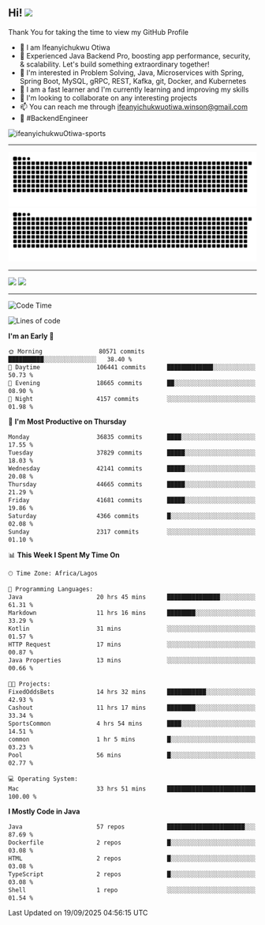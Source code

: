 <!-- BLOG-POST-LIST:START --><!-- BLOG-POST-LIST:END -->

## Hi! <img src="https://media.giphy.com/media/hvRJCLFzcasrR4ia7z/giphy.gif" width="4%"> 

Thank You for taking the time to view my GitHub Profile

- 👋 I am Ifeanyichukwu Otiwa
- 🚀 Experienced Java Backend Pro, boosting app performance, security, & scalability. Let's build something extraordinary together!
- 👀 I'm interested in Problem Solving, Java, Microservices with Spring, Spring Boot, MySQL, gRPC, REST, Kafka, git, Docker, and Kubernetes
- 🌱 I am a fast learner and I'm currently learning and improving my skills
- 💞️ I'm looking to collaborate on any interesting projects
- 📫 You can reach me through ifeanyichukwuotiwa.winson@gmail.com
- 🚀 #BackendEngineer

<p align="left" marginTop="10px"> <img src="https://komarev.com/ghpvc/?username=ifeanyichukwuOtiwa-sports&label=Profile%20views&color=0e75b6&style=for-the-badge" alt="ifeanyichukwuOtiwa-sports" /> </p>

***

<!--🐍📈SNAKEGRAPH / 🌐WEBSITE: https://github.com/Platane/snk -->
![github contribution grid snake animation](https://raw.githubusercontent.com/ifeanyichukwuOtiwa-sports/ifeanyichukwuOtiwa-sports/output/github-contribution-grid-snake-dark.svg#gh-dark-mode-only)![github contribution grid snake animation](https://raw.githubusercontent.com/ifeanyichukwuOtiwa-sports/ifeanyichukwuOtiwa-sports/output/github-contribution-grid-snake.svg#gh-light-mode-only)

***

<p float="left">
  <img float="left" src="https://github-readme-stats.vercel.app/api?username=ifeanyichukwuOtiwa-sports&count_private=true&include_all_commits=true&theme=react&show_icons=true" />
  <img float="right" src="https://github-readme-stats.vercel.app/api/top-langs/?username=ifeanyichukwuOtiwa-sports&layout=compact&show_icons=true&theme=react" /> 
</p>

***



<!--START_SECTION:waka-->
![Code Time](http://img.shields.io/badge/Code%20Time-4%2C230%20hrs%2013%20mins-blue)

![Lines of code](https://img.shields.io/badge/From%20Hello%20World%20I%27ve%20Written-60.2%20million%20lines%20of%20code-blue)

**I'm an Early 🐤** 

```text
🌞 Morning                80571 commits       ██████████░░░░░░░░░░░░░░░   38.40 % 
🌆 Daytime                106441 commits      █████████████░░░░░░░░░░░░   50.73 % 
🌃 Evening                18665 commits       ██░░░░░░░░░░░░░░░░░░░░░░░   08.90 % 
🌙 Night                  4157 commits        ░░░░░░░░░░░░░░░░░░░░░░░░░   01.98 % 
```
📅 **I'm Most Productive on Thursday** 

```text
Monday                   36835 commits       ████░░░░░░░░░░░░░░░░░░░░░   17.55 % 
Tuesday                  37829 commits       █████░░░░░░░░░░░░░░░░░░░░   18.03 % 
Wednesday                42141 commits       █████░░░░░░░░░░░░░░░░░░░░   20.08 % 
Thursday                 44665 commits       █████░░░░░░░░░░░░░░░░░░░░   21.29 % 
Friday                   41681 commits       █████░░░░░░░░░░░░░░░░░░░░   19.86 % 
Saturday                 4366 commits        █░░░░░░░░░░░░░░░░░░░░░░░░   02.08 % 
Sunday                   2317 commits        ░░░░░░░░░░░░░░░░░░░░░░░░░   01.10 % 
```


📊 **This Week I Spent My Time On** 

```text
🕑︎ Time Zone: Africa/Lagos

💬 Programming Languages: 
Java                     20 hrs 45 mins      ███████████████░░░░░░░░░░   61.31 % 
Markdown                 11 hrs 16 mins      ████████░░░░░░░░░░░░░░░░░   33.29 % 
Kotlin                   31 mins             ░░░░░░░░░░░░░░░░░░░░░░░░░   01.57 % 
HTTP Request             17 mins             ░░░░░░░░░░░░░░░░░░░░░░░░░   00.87 % 
Java Properties          13 mins             ░░░░░░░░░░░░░░░░░░░░░░░░░   00.66 % 

🐱‍💻 Projects: 
FixedOddsBets            14 hrs 32 mins      ███████████░░░░░░░░░░░░░░   42.93 % 
Cashout                  11 hrs 17 mins      ████████░░░░░░░░░░░░░░░░░   33.34 % 
SportsCommon             4 hrs 54 mins       ████░░░░░░░░░░░░░░░░░░░░░   14.51 % 
common                   1 hr 5 mins         █░░░░░░░░░░░░░░░░░░░░░░░░   03.23 % 
Pool                     56 mins             █░░░░░░░░░░░░░░░░░░░░░░░░   02.77 % 

💻 Operating System: 
Mac                      33 hrs 51 mins      █████████████████████████   100.00 % 
```

**I Mostly Code in Java** 

```text
Java                     57 repos            ██████████████████████░░░   87.69 % 
Dockerfile               2 repos             █░░░░░░░░░░░░░░░░░░░░░░░░   03.08 % 
HTML                     2 repos             █░░░░░░░░░░░░░░░░░░░░░░░░   03.08 % 
TypeScript               2 repos             █░░░░░░░░░░░░░░░░░░░░░░░░   03.08 % 
Shell                    1 repo              ░░░░░░░░░░░░░░░░░░░░░░░░░   01.54 % 
```




 Last Updated on 19/09/2025 04:56:15 UTC
<!--END_SECTION:waka-->

<!--
<p align="center">
![trophy](https://github-profile-trophy.vercel.app/?username=ifeanyichukwuOtiwa-sports&theme=onedark) (https://github.com/ryo-ma/github-profile-trophy)
</p>
-->

<!---
ifeanyi-otiwa/ifeanyi-otiwa is a ✨ special ✨ repository because its `README.md` (this file) appears on your GitHub profile.
You can click the Preview link to take a look at your changes.
--->
